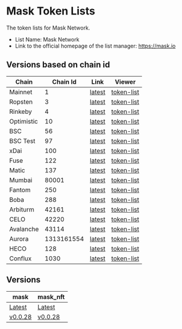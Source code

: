 # Mask Token Lists

The token lists for Mask Network.

- List Name: Mask Network
- Link to the official homepage of the list manager: <https://mask.io>

## Versions based on chain id

| Chain      | Chain Id   | Link                                                           | Viewer                                                                                                   |
| ---------- | ---------- | -------------------------------------------------------------- | -------------------------------------------------------------------------------------------------------- |
| Mainnet    | 1          | [latest](https://tokens.r2d2.to/latest/1/tokens.json)          | [token-list](https://tokenlists.org/token-list?url=https://tokens.r2d2.to/latest/1/tokens.json)          |
| Ropsten    | 3          | [latest](https://tokens.r2d2.to/latest/3/tokens.json)          | [token-list](https://tokenlists.org/token-list?url=https://tokens.r2d2.to/latest/3/tokens.json)          |
| Rinkeby    | 4          | [latest](https://tokens.r2d2.to/latest/4/tokens.json)          | [token-list](https://tokenlists.org/token-list?url=https://tokens.r2d2.to/latest/4/tokens.json)          |
| Optimistic | 10         | [latest](https://tokens.r2d2.to/latest/10/tokens.json)         | [token-list](https://tokenlists.org/token-list?url=https://tokens.r2d2.to/latest/10/tokens.json)         |
| BSC        | 56         | [latest](https://tokens.r2d2.to/latest/56/tokens.json)         | [token-list](https://tokenlists.org/token-list?url=https://tokens.r2d2.to/latest/56/tokens.json)         |
| BSC Test   | 97         | [latest](https://tokens.r2d2.to/latest/97/tokens.json)         | [token-list](https://tokenlists.org/token-list?url=https://tokens.r2d2.to/latest/97/tokens.json)         |
| xDai       | 100        | [latest](https://tokens.r2d2.to/latest/100/tokens.json)        | [token-list](https://tokenlists.org/token-list?url=https://tokens.r2d2.to/latest/100/tokens.json)        |
| Fuse       | 122        | [latest](https://tokens.r2d2.to/latest/122/tokens.json)        | [token-list](https://tokenlists.org/token-list?url=https://tokens.r2d2.to/latest/122/tokens.json)        |
| Matic      | 137        | [latest](https://tokens.r2d2.to/latest/97/tokens.json)         | [token-list](https://tokenlists.org/token-list?url=https://tokens.r2d2.to/latest/137/tokens.json)        |
| Mumbai     | 80001      | [latest](https://tokens.r2d2.to/latest/80001/tokens.json)      | [token-list](https://tokenlists.org/token-list?url=https://tokens.r2d2.to/latest/80001/tokens.json)      |
| Fantom     | 250        | [latest](https://tokens.r2d2.to/latest/250/tokens.json)        | [token-list](https://tokenlists.org/token-list?url=https://tokens.r2d2.to/latest/250/tokens.json)        |
| Boba       | 288        | [latest](https://tokens.r2d2.to/latest/288/tokens.json)        | [token-list](https://tokenlists.org/token-list?url=https://tokens.r2d2.to/latest/288/tokens.json)        |
| Arbiturm   | 42161      | [latest](https://tokens.r2d2.to/latest/42161/tokens.json)      | [token-list](https://tokenlists.org/token-list?url=https://tokens.r2d2.to/latest/42161/tokens.json)      |
| CELO       | 42220      | [latest](https://tokens.r2d2.to/latest/42220/tokens.json)      | [token-list](https://tokenlists.org/token-list?url=https://tokens.r2d2.to/latest/42220/tokens.json)      |
| Avalanche  | 43114      | [latest](https://tokens.r2d2.to/latest/43114/tokens.json)      | [token-list](https://tokenlists.org/token-list?url=https://tokens.r2d2.to/latest/43114/tokens.json)      |
| Aurora     | 1313161554 | [latest](https://tokens.r2d2.to/latest/1313161554/tokens.json) | [token-list](https://tokenlists.org/token-list?url=https://tokens.r2d2.to/latest/1313161554/tokens.json) |
| HECO       | 128        | [latest](https://tokens.r2d2.to/latest/128/tokens.json)        | [token-list](https://tokenlists.org/token-list?url=https://tokens.r2d2.to/latest/128/tokens.json)        |
| Conflux    | 1030       | [latest](https://tokens.r2d2.to/latest/1030/tokens.json)       | [token-list](https://tokenlists.org/token-list?url=https://tokens.r2d2.to/latest/1030/tokens.json)        |

## Versions

| mask                                                  | mask_nft                                                 |
| ----------------------------------------------------- | -------------------------------------------------------- |
| [Latest](https://tokens.r2d2.to/latest/tokens.json)   | [Latest](https://tokens.r2d2.to/mask_nft.json)           |
| [v0.0.28](https://tokens.r2d2.to/v0.0.28/tokens.json) | [v0.0.28](https://tokens.r2d2.to/mask_nft_v_0_0_28.json) |
